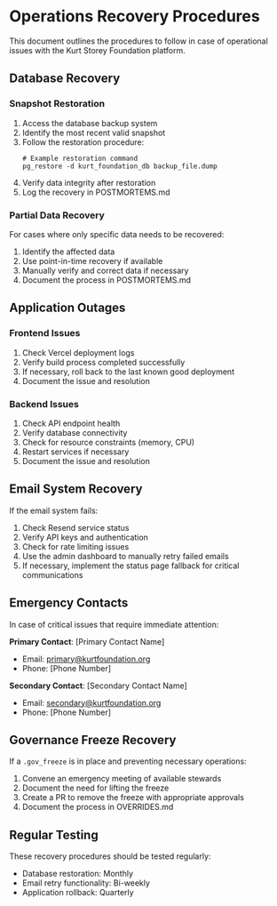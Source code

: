 # Operations Recovery Procedures

This document outlines the procedures to follow in case of operational issues with the Kurt Storey Foundation platform.

## Database Recovery

### Snapshot Restoration
1. Access the database backup system
2. Identify the most recent valid snapshot
3. Follow the restoration procedure:
   ```
   # Example restoration command
   pg_restore -d kurt_foundation_db backup_file.dump
   ```
4. Verify data integrity after restoration
5. Log the recovery in POSTMORTEMS.md

### Partial Data Recovery
For cases where only specific data needs to be recovered:
1. Identify the affected data
2. Use point-in-time recovery if available
3. Manually verify and correct data if necessary
4. Document the process in POSTMORTEMS.md

## Application Outages

### Frontend Issues
1. Check Vercel deployment logs
2. Verify build process completed successfully
3. If necessary, roll back to the last known good deployment
4. Document the issue and resolution

### Backend Issues
1. Check API endpoint health
2. Verify database connectivity
3. Check for resource constraints (memory, CPU)
4. Restart services if necessary
5. Document the issue and resolution

## Email System Recovery

If the email system fails:
1. Check Resend service status
2. Verify API keys and authentication
3. Check for rate limiting issues
4. Use the admin dashboard to manually retry failed emails
5. If necessary, implement the status page fallback for critical communications

## Emergency Contacts

In case of critical issues that require immediate attention:

**Primary Contact**: [Primary Contact Name]
- Email: primary@kurtfoundation.org
- Phone: [Phone Number]

**Secondary Contact**: [Secondary Contact Name]
- Email: secondary@kurtfoundation.org
- Phone: [Phone Number]

## Governance Freeze Recovery

If a `.gov_freeze` is in place and preventing necessary operations:
1. Convene an emergency meeting of available stewards
2. Document the need for lifting the freeze
3. Create a PR to remove the freeze with appropriate approvals
4. Document the process in OVERRIDES.md

## Regular Testing

These recovery procedures should be tested regularly:
- Database restoration: Monthly
- Email retry functionality: Bi-weekly
- Application rollback: Quarterly
